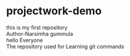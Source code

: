 # projectwork-demo
this is my first repository
<br>
Author-Narsimha gummula
<br>
hello Everyone 
<br>
The repository used for Learning git commands

